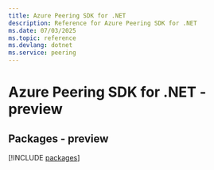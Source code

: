 ```yaml
---
title: Azure Peering SDK for .NET
description: Reference for Azure Peering SDK for .NET
ms.date: 07/03/2025
ms.topic: reference
ms.devlang: dotnet
ms.service: peering
---
```

# Azure Peering SDK for .NET - preview
## Packages - preview
[!INCLUDE [packages](peering-index.md)]